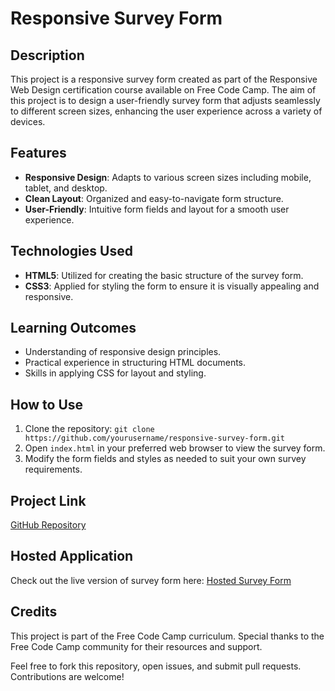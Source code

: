 # Responsive Survey Form

## Description
This project is a responsive survey form created as part of the Responsive Web Design certification course available on Free Code Camp. The aim of this project is to design a user-friendly survey form that adjusts seamlessly to different screen sizes, enhancing the user experience across a variety of devices.

## Features
- **Responsive Design**: Adapts to various screen sizes including mobile, tablet, and desktop.
- **Clean Layout**: Organized and easy-to-navigate form structure.
- **User-Friendly**: Intuitive form fields and layout for a smooth user experience.

## Technologies Used
- **HTML5**: Utilized for creating the basic structure of the survey form.
- **CSS3**: Applied for styling the form to ensure it is visually appealing and responsive.

## Learning Outcomes
- Understanding of responsive design principles.
- Practical experience in structuring HTML documents.
- Skills in applying CSS for layout and styling.

## How to Use
1. Clone the repository: `git clone https://github.com/yourusername/responsive-survey-form.git`
2. Open `index.html` in your preferred web browser to view the survey form.
3. Modify the form fields and styles as needed to suit your own survey requirements.

## Project Link
[GitHub Repository](https://github.com/kaustubh-01/survey-form-fcc)

## Hosted Application
Check out the live version of survey form here: [Hosted Survey Form](https://kaustubh-01.github.io/survey-form-fcc/)

## Credits
This project is part of the Free Code Camp curriculum. Special thanks to the Free Code Camp community for their resources and support.

Feel free to fork this repository, open issues, and submit pull requests. Contributions are welcome!
